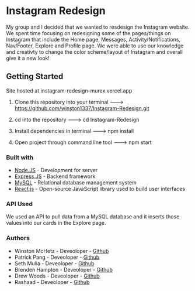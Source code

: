 # Instagram Redesign
My group and I decided that we wanted to resdesign the Instagram website. We spent time focusing on redesigning some of the pages/things on Instagram that include the Home page, Messages, Activity/Notifications, Nav/Footer, Explore and Profile page. We were able to use our knowledge and creativty to change the color scheme/layout of Instagram and overall give it a new look!

## Getting Started

Site hosted at instagram-redesign-murex.vercel.app

1. Clone this repository into your terminal --->
https://github.com/winston1337/Instagram-Redesign.git

2. cd into the repository ---> cd Instagram-Redesign

3. Install dependencies in terminal ---> npm install

4. Open project through command line tool ---> npm start

### Built with
* [Node.JS](https://nodejs.org/en/) - Development for server
* [Express.JS](https://expressjs.com/) - Backend framework
* [MySQL](https://www.mysql.com/) - Relational database management system
* [React.js](https://reactjs.org/) - Open-source JavaScript library used to build user interfaces

### API Used
We used an API to pull data from a MySQL database and it inserts those values into our cards in the Explore page.

### Authors
* Winston McHetz - Deveoloper - [Github](https://github.com/winston1337)
* Patrick Pang - Deveoloper - [Github](https://github.com/patrickpang23)
* Seth Mulia - Deveoloper - [Github](https://github.com/iMula)
* Brenden Hampton - Deveoloper - [Github](https://github.com/BhamptonR2H)
* Drew Woods - Deveoloper - [Github](https://github.com/drewwoods55)
* Rashaad  - Deveoloper - [Github](https://github.com/RashaadB)
